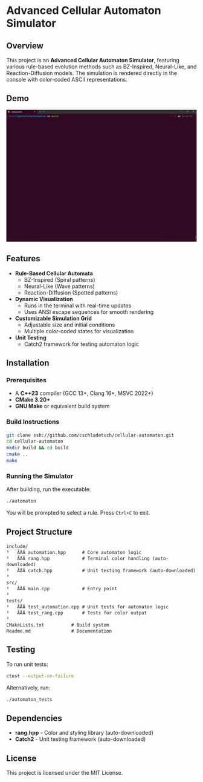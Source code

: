 # Advanced Cellular Automaton Simulator  

## Overview  

This project is an **Advanced Cellular Automaton Simulator**, featuring various rule-based evolution methods such as BZ-Inspired, Neural-Like, and Reaction-Diffusion models. The simulation is rendered directly in the console with color-coded ASCII representations.  

## Demo

![demo](/resources/CellularAutoation-1.gif)

## Features  

- **Rule-Based Cellular Automata**  
  - BZ-Inspired (Spiral patterns)  
  - Neural-Like (Wave patterns)  
  - Reaction-Diffusion (Spotted patterns)  
- **Dynamic Visualization**  
  - Runs in the terminal with real-time updates  
  - Uses ANSI escape sequences for smooth rendering  
- **Customizable Simulation Grid**  
  - Adjustable size and initial conditions  
  - Multiple color-coded states for visualization  
- **Unit Testing**  
  - Catch2 framework for testing automaton logic  

## Installation  

### Prerequisites  

- A **C++23** compiler (GCC 13+, Clang 16+, MSVC 2022+)  
- **CMake 3.20+**  
- **GNU Make** or equivalent build system  

### Build Instructions  

```sh
git clone ssh://github.com/cschladetsch/cellular-automaton.git  
cd cellular-automaton  
mkdir build && cd build  
cmake ..  
make  
```

### Running the Simulator  

After building, run the executable:  

```sh
./automaton  
```

You will be prompted to select a rule. Press `Ctrl+C` to exit.  

## Project Structure  

```
include/
³   ÃÄÄ automation.hpp      # Core automaton logic
³   ÃÄÄ rang.hpp            # Terminal color handling (auto-downloaded)
³   ÃÄÄ catch.hpp           # Unit testing framework (auto-downloaded)
³
src/
³   ÃÄÄ main.cpp            # Entry point
³
tests/
³   ÃÄÄ test_automation.cpp # Unit tests for automaton logic
³   ÃÄÄ test_rang.cpp       # Tests for color output
³
CMakeLists.txt          # Build system
Readme.md               # Documentation
```

## Testing  

To run unit tests:  

```sh
ctest --output-on-failure  
```

Alternatively, run:  

```sh
./automaton_tests  
```

## Dependencies  

- **rang.hpp** - Color and styling library (auto-downloaded)  
- **Catch2** - Unit testing framework (auto-downloaded)  

## License  

This project is licensed under the MIT License.  

